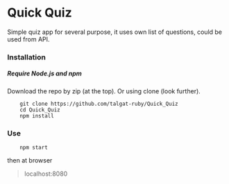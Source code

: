 # Quick Quiz

Simple quiz app for several purpose, it uses own list of questions, could be used from API.

### Installation 

##### Require Node.js and npm

Download the repo by zip (at the top). Or using clone (look further).

````
	git clone https://github.com/talgat-ruby/Quick_Quiz
	cd Quick_Quiz
	npm install
````

### Use

````
	npm start
````
then at browser

>localhost:8080